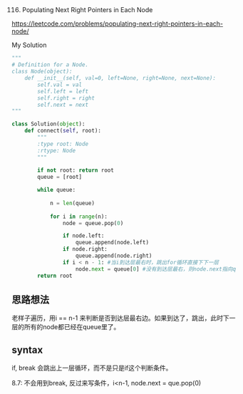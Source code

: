 ## 
116. Populating Next Right Pointers in Each Node
 
https://leetcode.com/problems/populating-next-right-pointers-in-each-node/

My Solution

```python
"""
# Definition for a Node.
class Node(object):
    def __init__(self, val=0, left=None, right=None, next=None):
        self.val = val
        self.left = left
        self.right = right
        self.next = next
"""

class Solution(object):
    def connect(self, root):
        """
        :type root: Node
        :rtype: Node
        """
        
        if not root: return root
        queue = [root]

        while queue:
     
            n = len(queue)
            
            for i in range(n):
                node = queue.pop(0)

                if node.left:
                    queue.append(node.left)
                if node.right:
                    queue.append(node.right)
                if i < n - 1: #当i到达层最右时，跳出for循环直接下下一层
                    node.next = queue[0] #没有到达层最右，则node.next指向queue里面的第一个数
        return root    
```

## 思路想法
老样子遍历，用i == n-1 来判断是否到达层最右边。如果到达了，跳出，此时下一层的所有的node都已经在queue里了。

## syntax
if, break 会跳出上一层循环，而不是只是if这个判断条件。

8.7:
不会用到break, 反过来写条件，i<n-1, node.next = que.pop(0)
